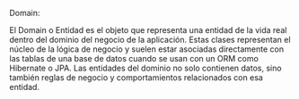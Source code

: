 Domain:

El Domain o Entidad es el objeto que representa una entidad de la vida real dentro del dominio del negocio de la aplicación.
Estas clases representan el núcleo de la lógica de negocio y suelen estar asociadas directamente con las tablas de una base de datos cuando se usan con un ORM
como Hibernate o JPA.
Las entidades del dominio no solo contienen datos, sino también reglas de negocio y comportamientos relacionados con esa entidad.